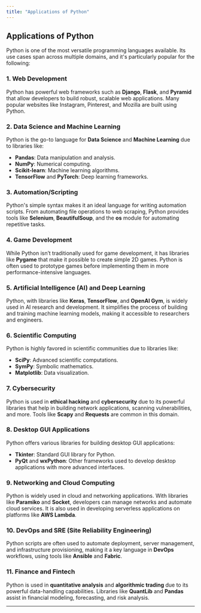 ```yaml
---
title: "Applications of Python"
---
```


## Applications of Python

Python is one of the most versatile programming languages available. Its use cases span across multiple domains, and it's particularly popular for the following:

### 1. **Web Development**
Python has powerful web frameworks such as **Django**, **Flask**, and **Pyramid** that allow developers to build robust, scalable web applications. Many popular websites like Instagram, Pinterest, and Mozilla are built using Python.

### 2. **Data Science and Machine Learning**
Python is the go-to language for **Data Science** and **Machine Learning** due to libraries like:
- **Pandas**: Data manipulation and analysis.
- **NumPy**: Numerical computing.
- **Scikit-learn**: Machine learning algorithms.
- **TensorFlow** and **PyTorch**: Deep learning frameworks.

### 3. **Automation/Scripting**
Python's simple syntax makes it an ideal language for writing automation scripts. From automating file operations to web scraping, Python provides tools like **Selenium**, **BeautifulSoup**, and the **os** module for automating repetitive tasks.

### 4. **Game Development**
While Python isn’t traditionally used for game development, it has libraries like **Pygame** that make it possible to create simple 2D games. Python is often used to prototype games before implementing them in more performance-intensive languages.

### 5. **Artificial Intelligence (AI) and Deep Learning**
Python, with libraries like **Keras**, **TensorFlow**, and **OpenAI Gym**, is widely used in AI research and development. It simplifies the process of building and training machine learning models, making it accessible to researchers and engineers.

### 6. **Scientific Computing**
Python is highly favored in scientific communities due to libraries like:
- **SciPy**: Advanced scientific computations.
- **SymPy**: Symbolic mathematics.
- **Matplotlib**: Data visualization.

### 7. **Cybersecurity**
Python is used in **ethical hacking** and **cybersecurity** due to its powerful libraries that help in building network applications, scanning vulnerabilities, and more. Tools like **Scapy** and **Requests** are common in this domain.

### 8. **Desktop GUI Applications**
Python offers various libraries for building desktop GUI applications:
- **Tkinter**: Standard GUI library for Python.
- **PyQt** and **wxPython**: Other frameworks used to develop desktop applications with more advanced interfaces.

### 9. **Networking and Cloud Computing**
Python is widely used in cloud and networking applications. With libraries like **Paramiko** and **Socket**, developers can manage networks and automate cloud services. It is also used in developing serverless applications on platforms like **AWS Lambda**.

### 10. **DevOps and SRE (Site Reliability Engineering)**
Python scripts are often used to automate deployment, server management, and infrastructure provisioning, making it a key language in **DevOps** workflows, using tools like **Ansible** and **Fabric**.

### 11. **Finance and Fintech**
Python is used in **quantitative analysis** and **algorithmic trading** due to its powerful data-handling capabilities. Libraries like **QuantLib** and **Pandas** assist in financial modeling, forecasting, and risk analysis.

---